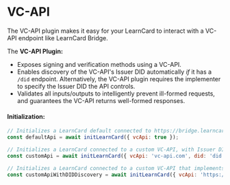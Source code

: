 # VC-API

The VC-API plugin makes it easy for your LearnCard to interact with a VC-API endpoint like LearnCard Bridge.&#x20;

The **VC-API Plugin:**

* Exposes signing and verification methods using a VC-API.
* Enables discovery of the VC-API's Issuer DID automatically _if_ it has a `/did` endpoint. Alternatively, the VC-API plugin requires the implementer to specify the Issuer DID the API controls.
* Validates all inputs/outputs to intelligently prevent ill-formed requests, and guarantees the VC-API returns well-formed responses.

#### Initialization:

```javascript
// Initializes a LearnCard default connected to https://bridge.learncard.com
const defaultApi = await initLearnCard({ vcApi: true });

// Initializes a LearnCard connected to a custom VC-API, with Issuer DID specified.
const customApi = await initLearnCard({ vcApi: 'vc-api.com', did: 'did:key:123' });

// Initializes a LearnCard connected to a custom VC-API that implements /did discovery endpoint.
const customApiWithDIDDiscovery = await initLearnCard({ vcApi: 'https://bridge.learncard.com' });
```
